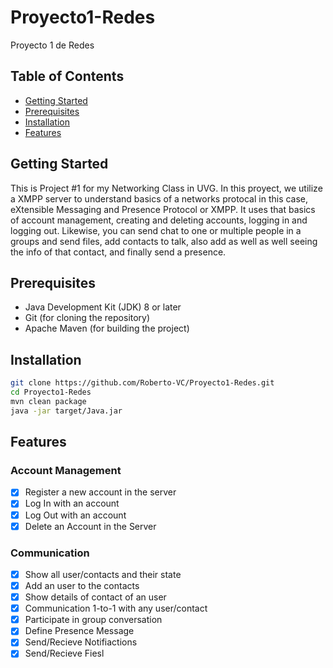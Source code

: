 # Proyecto1-Redes

Proyecto 1 de Redes

## Table of Contents

- [Getting Started](#getting-started)
- [Prerequisites](#prerequisites)
- [Installation](#installation)
- [Features](#Features)

## Getting Started

This is Project #1 for my Networking Class in UVG. In this proyect, we utilize a XMPP server to understand basics of a networks protocal in this case, eXtensible Messaging and Presence Protocol or XMPP. It uses that basics of account management, creating and deleting accounts, logging in and logging out. Likewise, you can send chat to one or multiple people in a groups and send files, add contacts to talk, also add as well as well seeing the info of that contact, and finally send a presence.

## Prerequisites

- Java Development Kit (JDK) 8 or later
- Git (for cloning the repository)
- Apache Maven (for building the project)

## Installation

```bash
git clone https://github.com/Roberto-VC/Proyecto1-Redes.git
cd Proyecto1-Redes
mvn clean package
java -jar target/Java.jar

```

## Features

### Account Management

- [x] Register a new account in the server
- [x] Log In with an account
- [x] Log Out with an account
- [x] Delete an Account in the Server

### Communication

- [x] Show all user/contacts and their state
- [x] Add an user to the contacts
- [x] Show details of contact of an user
- [x] Communication 1-to-1 with any user/contact
- [x] Participate in group conversation
- [x] Define Presence Message
- [x] Send/Recieve Notifiactions
- [x] Send/Recieve Fiesl
